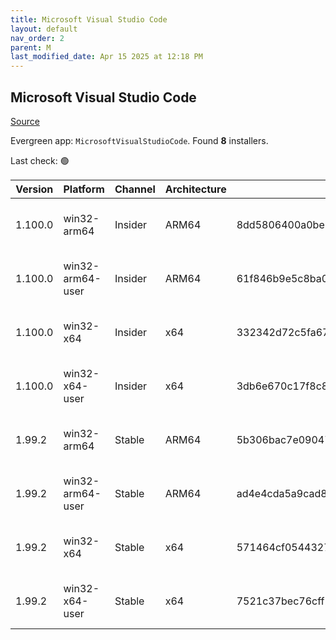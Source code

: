 ```yaml
---
title: Microsoft Visual Studio Code
layout: default
nav_order: 2
parent: M
last_modified_date: Apr 15 2025 at 12:18 PM
---
```


## Microsoft Visual Studio Code

[Source](https://code.visualstudio.com)

Evergreen app: `MicrosoftVisualStudioCode`. Found **8** installers.

Last check: 🟢

| Version | Platform         | Channel | Architecture | Sha256                                                           | URI                                                                                                                                                                                                                                                                                                              |
| ------- | ---------------- | ------- | ------------ | ---------------------------------------------------------------- | ---------------------------------------------------------------------------------------------------------------------------------------------------------------------------------------------------------------------------------------------------------------------------------------------------------------- |
| 1.100.0 | win32-arm64      | Insider | ARM64        | 8dd5806400a0be28efdcc24ac1dc6a0a0ee57dba683945f6a27cd3baba82feb8 | [https://vscode.download.prss.microsoft.com/dbazure/download/insider/c73f02083edc88e5c72a8c6cc301fb8a6430493f/VSCodeSetup-arm64-1.100.0-insider.exe](https://vscode.download.prss.microsoft.com/dbazure/download/insider/c73f02083edc88e5c72a8c6cc301fb8a6430493f/VSCodeSetup-arm64-1.100.0-insider.exe)         |
| 1.100.0 | win32-arm64-user | Insider | ARM64        | 61f846b9e5c8ba0173bcb73f4ef0cc12ddd2ab4c0ad00670a3c5ccdae4dbf3b7 | [https://vscode.download.prss.microsoft.com/dbazure/download/insider/c73f02083edc88e5c72a8c6cc301fb8a6430493f/VSCodeUserSetup-arm64-1.100.0-insider.exe](https://vscode.download.prss.microsoft.com/dbazure/download/insider/c73f02083edc88e5c72a8c6cc301fb8a6430493f/VSCodeUserSetup-arm64-1.100.0-insider.exe) |
| 1.100.0 | win32-x64        | Insider | x64          | 332342d72c5fa676904ff8ae425b1fb110d43ee15cc55c8b139985478bda869e | [https://vscode.download.prss.microsoft.com/dbazure/download/insider/c73f02083edc88e5c72a8c6cc301fb8a6430493f/VSCodeSetup-x64-1.100.0-insider.exe](https://vscode.download.prss.microsoft.com/dbazure/download/insider/c73f02083edc88e5c72a8c6cc301fb8a6430493f/VSCodeSetup-x64-1.100.0-insider.exe)             |
| 1.100.0 | win32-x64-user   | Insider | x64          | 3db6e670c17f8c8371d816f546abe3ec605d84f6eae540cb2d6b10d934c6b6da | [https://vscode.download.prss.microsoft.com/dbazure/download/insider/c73f02083edc88e5c72a8c6cc301fb8a6430493f/VSCodeUserSetup-x64-1.100.0-insider.exe](https://vscode.download.prss.microsoft.com/dbazure/download/insider/c73f02083edc88e5c72a8c6cc301fb8a6430493f/VSCodeUserSetup-x64-1.100.0-insider.exe)     |
| 1.99.2  | win32-arm64      | Stable  | ARM64        | 5b306bac7e09047ce60b1e7c73a615d7304d7190141268e982d917cbe8a91ad9 | [https://vscode.download.prss.microsoft.com/dbazure/download/stable/4949701c880d4bdb949e3c0e6b400288da7f474b/VSCodeSetup-arm64-1.99.2.exe](https://vscode.download.prss.microsoft.com/dbazure/download/stable/4949701c880d4bdb949e3c0e6b400288da7f474b/VSCodeSetup-arm64-1.99.2.exe)                             |
| 1.99.2  | win32-arm64-user | Stable  | ARM64        | ad4e4cda5a9cad812872ad3cdbbc5f5f4d98972102f6451ea9aaabf603bb7d7a | [https://vscode.download.prss.microsoft.com/dbazure/download/stable/4949701c880d4bdb949e3c0e6b400288da7f474b/VSCodeUserSetup-arm64-1.99.2.exe](https://vscode.download.prss.microsoft.com/dbazure/download/stable/4949701c880d4bdb949e3c0e6b400288da7f474b/VSCodeUserSetup-arm64-1.99.2.exe)                     |
| 1.99.2  | win32-x64        | Stable  | x64          | 571464cf054432709e699337bbb0d8bf8f35339112f91b6f87a32145b1bef9d6 | [https://vscode.download.prss.microsoft.com/dbazure/download/stable/4949701c880d4bdb949e3c0e6b400288da7f474b/VSCodeSetup-x64-1.99.2.exe](https://vscode.download.prss.microsoft.com/dbazure/download/stable/4949701c880d4bdb949e3c0e6b400288da7f474b/VSCodeSetup-x64-1.99.2.exe)                                 |
| 1.99.2  | win32-x64-user   | Stable  | x64          | 7521c37bec76cff2d69db0e284571a090295ff6699300a1dbcec484da316b8a0 | [https://vscode.download.prss.microsoft.com/dbazure/download/stable/4949701c880d4bdb949e3c0e6b400288da7f474b/VSCodeUserSetup-x64-1.99.2.exe](https://vscode.download.prss.microsoft.com/dbazure/download/stable/4949701c880d4bdb949e3c0e6b400288da7f474b/VSCodeUserSetup-x64-1.99.2.exe)                         |
